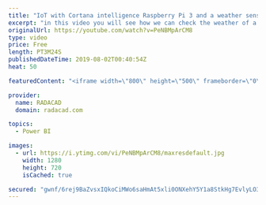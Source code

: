 ```yaml
---
title: "IoT with Cortana intelligence Raspberry Pi 3 and a weather sensor"
excerpt: "in this video you will see how we can check the weather of a room in power BI using Raspberry Pi3, weather station and power BI, huckster website help me to develop this:https://www.hackster.io/windowsiot/build-hands-on-lab-iot-weather-station-using-windows-10-5b818f also the full detail of how to set"
originalUrl: https://youtube.com/watch?v=PeNBMpArCM8
type: video
price: Free
length: PT3M24S
publishedDateTime: 2019-08-02T00:40:54Z
heat: 50

featuredContent: "<iframe width=\"800\" height=\"500\" frameborder=\"0\" src=\"https://www.youtube.com/embed/PeNBMpArCM8\" allow=\"accelerometer; autoplay; encrypted-media; gyroscope; picture-in-picture\" allowfullscreen></iframe>"

provider:
  name: RADACAD
  domain: radacad.com

topics:
  - Power BI

images:
  - url: https://i.ytimg.com/vi/PeNBMpArCM8/maxresdefault.jpg
    width: 1280
    height: 720
    isCached: true

secured: "gwnf/6rej9BaZvsxIQkoCiMWo6saHmAt5xli0ONXehY5Y1a8StkHg7EvlyLO3DD2FZBEDHEvMt2x/ZAZzLgEtvJ/GXptwB0xr+Tfd7ed2zYsXlbyv5d29vb04IZctOUYqXxe8+FztcJULAzpOM1UzbZxp0QYgL1WKgdSYinssEVq0Zx0MMpFEkTqp4ILA4Z/8BdaMKIX789SwjeCxxZK9zld8va9WUXa6zhKE28Tpm2UbjFd9qmjkiZ7Y3dQy/CzBjGPZR5x1n5eZ5ac51QvAHgesMW0dViHxGu8fSk3DjhaljSIHyKmjGLMZqS/NYS3Kdh1pgCNVR+1qXd5z28XW4eDlBsVb2BdyqU7yxQtvIE4YRYlVKci3yxuv3kj/eiEMtGCzBSSxGAlo3pNZpcDXzkxOAapTaIEIbxa167OhM8=;vTsiMbLFJEJF3KMURVL1vA=="
---
```


